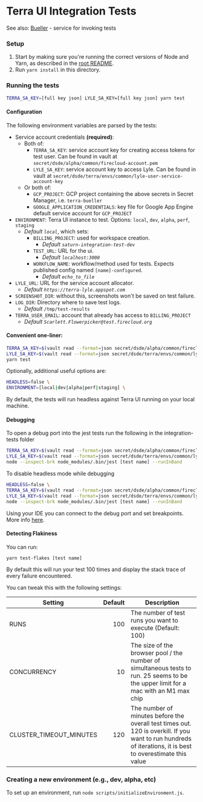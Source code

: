 # Terra UI Integration Tests

See also: [Bueller](Bueller.md) - service for invoking tests

### Setup

1. Start by making sure you're running the correct versions of Node and Yarn, as described in the [root README](../README.md).
2. Run `yarn install` in this directory.

### Running the tests

```sh
TERRA_SA_KEY=[full key json] LYLE_SA_KEY=[full key json] yarn test
```

#### Configuration
The following environment variables are parsed by the tests:

- Service account credentials **(required)**:
  - Both of:
    - `TERRA_SA_KEY`: service account key for creating access tokens for test user. Can be found in vault
      at `secret/dsde/alpha/common/firecloud-account.pem`
    - `LYLE_SA_KEY`: service account key to access Lyle. Can be found in vault
      at `secret/dsde/terra/envs/common/lyle-user-service-account-key`
  - Or both of:
    - `GCP_PROJECT`: GCP project containing the above secrets in Secret Manager, i.e. `terra-bueller`
    - `GOOGLE_APPLICATION_CREDENTIALS`: key file for Google App Engine default service account for `GCP_PROJECT`
- `ENVIRONMENT`: Terra UI instance to test. Options: `local`, `dev`, `alpha`, `perf`, `staging`
  * _Default `local`_, which sets:
    - `BILLING_PROJECT`: used for workspace creation.
      * _Default `saturn-integration-test-dev`_
    - `TEST_URL`: URL for the ui.
      * _Default `localhost:3000`_
    - `WORKFLOW_NAME`: workflow/method used for tests. Expects published config named `[name]-configured`.
      * _Default `echo_to_file`_
- `LYLE_URL`: URL for the service account allocator.
  * _Default `https://terra-lyle.appspot.com`_
- `SCREENSHOT_DIR`: without this, screenshots won't be saved on test failure.
- `LOG_DIR`: Directory where to save test logs.
  * _Default_ `/tmp/test-results`
- `TERRA_USER_EMAIL`: account that already has access to `BILLING_PROJECT`
  * _Default `Scarlett.Flowerpicker@test.firecloud.org`_

#### Convenient one-liner:

```sh
TERRA_SA_KEY=$(vault read --format=json secret/dsde/alpha/common/firecloud-account.pem | jq .data) \
LYLE_SA_KEY=$(vault read --format=json secret/dsde/terra/envs/common/lyle-user-service-account-key | jq .data) \
yarn test
```
Optionally, additional useful options are:

```sh
HEADLESS=false \
ENVIRONMENT=[local|dev|alpha|perf|staging] \
```
By default, the tests will run headless against Terra UI running on your local machine.

#### Debugging

To open a debug port into the jest tests run the following in the integration-tests folder

```sh
TERRA_SA_KEY=$(vault read --format=json secret/dsde/alpha/common/firecloud-account.pem | jq .data) \
LYLE_SA_KEY=$(vault read --format=json secret/dsde/terra/envs/common/lyle-user-service-account-key | jq .data) \
node --inspect-brk node_modules/.bin/jest [test name] --runInBand
```

To disable headless mode while debugging

```sh
HEADLESS=false \
TERRA_SA_KEY=$(vault read --format=json secret/dsde/alpha/common/firecloud-account.pem | jq .data) \
LYLE_SA_KEY=$(vault read --format=json secret/dsde/terra/envs/common/lyle-user-service-account-key | jq .data) \
node --inspect-brk node_modules/.bin/jest [test name] --runInBand
```

Using your IDE you can connect to the debug port and set breakpoints. More
info [here](https://jestjs.io/docs/en/troubleshooting).

#### Detecting Flakiness

You can run:

```
yarn test-flakes [test name]
```

By default this will run your test 100 times and display the stack trace of every failure encountered.

You can tweak this with the following settings:

Setting | Default | Description
--------|-------:|------------|
RUNS | 100 | The number of test runs you want to execute (Default: 100)
CONCURRENCY | 10 | The size of the browser pool / the number of simultaneous tests to run. 25 seems to be the upper limit for a mac with an M1 max chip
CLUSTER_TIMEOUT_MINUTES | 120 | The number of minutes before the overall test times out. 120 is overkill. If you want to run hundreds of iterations, it is best to overestimate this value
### Creating a new environment (e.g., dev, alpha, etc)
To set up an environment, run `node scripts/initializeEnvironment.js`.
